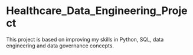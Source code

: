 # Healthcare_Data_Engineering_Project
This project is based on improving my skills in Python, SQL, data engineering and data governance concepts.
